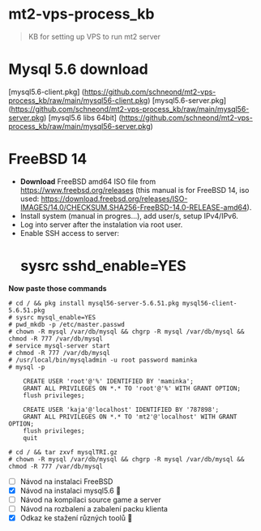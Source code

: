 # mt2-vps-process_kb
> KB for setting up VPS to run mt2 server

# Mysql 5.6 download
[mysql5.6-client.pkg]
(https://github.com/schneond/mt2-vps-process_kb/raw/main/mysql56-client.pkg)
[mysql5.6-server.pkg]
(https://github.com/schneond/mt2-vps-process_kb/raw/main/mysql56-server.pkg)
[mysql5.6 libs 64bit]
(https://github.com/schneond/mt2-vps-process_kb/raw/main/mysql56-server.pkg)

# FreeBSD 14

- **Download** FreeBSD amd64 ISO file from https://www.freebsd.org/releases (this manual is for FreeBSD 14, iso used: https://download.freebsd.org/releases/ISO-IMAGES/14.0/CHECKSUM.SHA256-FreeBSD-14.0-RELEASE-amd64).
- Install system (manual in progres...), add user/s, setup IPv4/IPv6.
- Log into server after the instalation via root user.
- Enable SSH access to server:
  # sysrc sshd_enable=YES
    

**Now paste those commands**
```
# cd / && pkg install mysql56-server-5.6.51.pkg mysql56-client-5.6.51.pkg
# sysrc mysql_enable=YES
# pwd_mkdb -p /etc/master.passwd
# chown -R mysql /var/db/mysql && chgrp -R mysql /var/db/mysql && chmod -R 777 /var/db/mysql
# service mysql-server start
# chmod -R 777 /var/db/mysql
# /usr/local/bin/mysqladmin -u root password maminka
# mysql -p
```
        CREATE USER 'root'@'%' IDENTIFIED BY 'maminka';
        GRANT ALL PRIVILEGES ON *.* TO 'root'@'%' WITH GRANT OPTION;
        flush privileges;
        
        CREATE USER 'kaja'@'localhost' IDENTIFIED BY '787898';
        GRANT ALL PRIVILEGES ON *.* TO 'mt2'@'localhost' WITH GRANT OPTION;
        flush privileges;
        quit
```
# cd / && tar zxvf mysqlTRI.gz
# chown -R mysql /var/db/mysql && chgrp -R mysql /var/db/mysql && chmod -R 777 /var/db/mysql
```

- [ ] Návod na instalaci FreeBSD 
- [x] Návod na instalaci mysql5.6 :tada:
- [ ] Návod na kompilaci source game a server
- [ ] Návod na rozbalení a zabalení packu klienta
- [x] Odkaz ke stažení různých toolů :tada:
